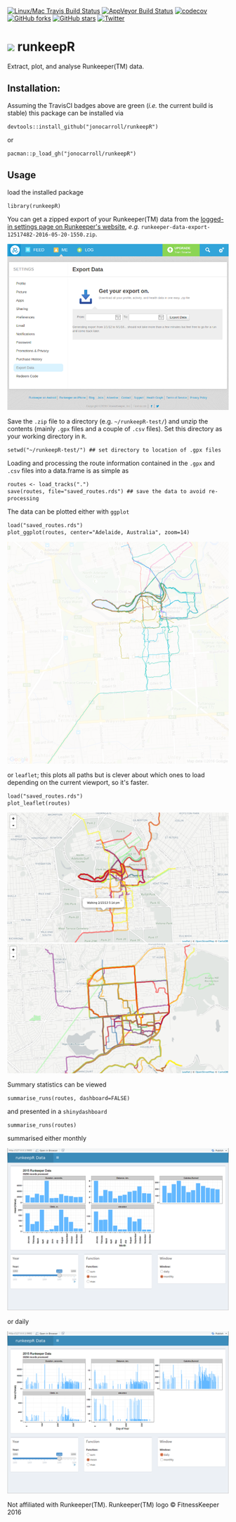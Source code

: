 [![Linux/Mac Travis Build Status](https://img.shields.io/travis/jonocarroll/runkeepR/master.svg?label=Mac%20OSX%20%26%20Linux)](https://travis-ci.org/jonocarroll/runkeepR)
[![AppVeyor Build Status](https://img.shields.io/appveyor/ci/jonocarroll/runkeepR/master.svg?label=Windows)](https://ci.appveyor.com/project/jonocarroll/runkeepR)
[![codecov](https://codecov.io/gh/jonocarroll/runkeepR/branch/master/graph/badge.svg)](https://codecov.io/gh/jonocarroll/runkeepR)
[![GitHub forks](https://img.shields.io/github/forks/jonocarroll/runkeepR.svg)](https://github.com/jonocarroll/runkeepR/network)
[![GitHub stars](https://img.shields.io/github/stars/jonocarroll/runkeepR.svg)](https://github.com/jonocarroll/runkeepR/stargazers)
[![Twitter](https://img.shields.io/twitter/url/https/github.com/jonocarroll/runkeepR.svg?style=social)](https://twitter.com/intent/tweet?text=Wow:&url=%5Bobject%20Object%5D)

# <img src="https://d2b4ufapzmnxpw.cloudfront.net/build/13556/static/web/images/rk_app_logo_blue_150x142.png"> runkeepR

Extract, plot, and analyse Runkeeper(TM) data.

## Installation:

Assuming the TravisCI badges above are green (_i.e._ the current build is stable) this package can be installed via

    devtools::install_github("jonocarroll/runkeepR")
    
or

    pacman::p_load_gh("jonocarroll/runkeepR")

## Usage

load the installed package

    library(runkeepR)
    
You can get a zipped export of your Runkeeper(TM) data from the [logged-in settings page on Runkeeper's website](https://runkeeper.com/exportDataForm), _e.g._ `runkeeper-data-export-12517482-2016-05-20-1550.zip`.
    
<img src="https://github.com/jonocarroll/runkeepR/blob/master/inst/img/runkeeper_export.png?height=600">
    
Save the `.zip` file to a directory (e.g. `~/runkeepR-test/`) and unzip the contents (mainly `.gpx` files and a couple of `.csv` files). Set this directory as your working directory in `R`.

    setwd("~/runkeepR-test/") ## set directory to location of .gpx files

Loading and processing the route information contained in the `.gpx` and `.csv` files into a data.frame is as simple as
    
    routes <- load_tracks(".")
    save(routes, file="saved_routes.rds") ## save the data to avoid re-processing

The data can be plotted either with `ggplot` 

    load("saved_routes.rds")
    plot_ggplot(routes, center="Adelaide, Australia", zoom=14)

<img src="https://github.com/jonocarroll/runkeepR/blob/master/inst/img/all_data_ggplot.png?height=600">

or `leaflet`; this plots all paths but is clever about which ones to load depending on the current viewport, so it's faster. 

    load("saved_routes.rds")
    plot_leaflet(routes)

<img src="https://github.com/jonocarroll/runkeepR/blob/master/inst/img/all_data_leaflet.png?height=600">
<img src="https://github.com/jonocarroll/runkeepR/blob/master/inst/img/all_data_leaflet_home.png?height=600">

Summary statistics can be viewed 

    summarise_runs(routes, dashboard=FALSE)

and presented in a `shinydashboard`

    summarise_runs(routes)

summarised either monthly 

<img src="https://github.com/jonocarroll/runkeepR/blob/master/inst/img/shiny_dashboard_monthly.png?height=600">

or daily

<img src="https://github.com/jonocarroll/runkeepR/blob/master/inst/img/shiny_dashboard_daily.png?height=600">

Not affiliated with Runkeeper(TM). Runkeeper(TM) logo © FitnessKeeper 2016
